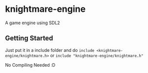 # knightmare-engine
A game engine using SDL2
## Getting Started

Just put it in a include folder and do `include <knightmare-engine/knightmare.h>` or `include "knightmare-engine/knightmare.h"`

No Compiling Needed :D

